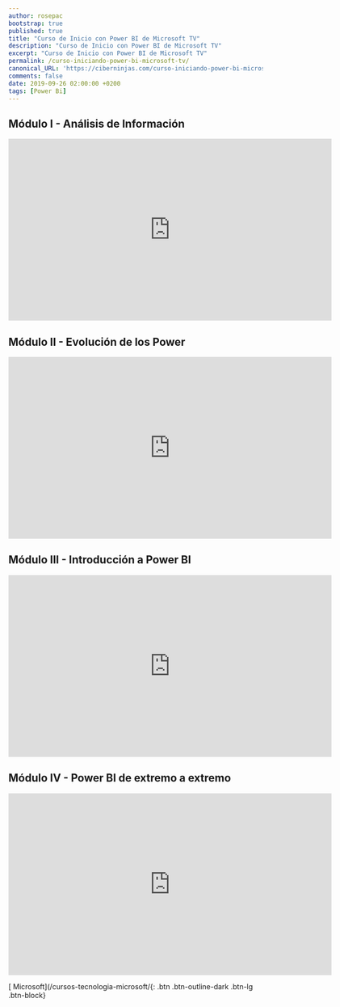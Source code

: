 ```yaml
---
author: rosepac
bootstrap: true
published: true
title: "Curso de Inicio con Power BI de Microsoft TV"
description: "Curso de Inicio con Power BI de Microsoft TV"
excerpt: "Curso de Inicio con Power BI de Microsoft TV"
permalink: /curso-iniciando-power-bi-microsoft-tv/
canonical_URL: 'https://ciberninjas.com/curso-iniciando-power-bi-microsoft-tv/'
comments: false
date: 2019-09-26 02:00:00 +0200
tags: [Power Bi]
---
```


## Módulo I - Análisis de Información

<iframe src="https://channel9.msdn.com/Series/Power-BI/Anlisis-de-Informacin/player?format=html5" width="640" height="360" allowfullscreen="" frameborder="0" title="Módulo I - Análisis de Información - Microsoft Channel 9 Video"></iframe>

## Módulo II - Evolución de los Power

<iframe src="https://channel9.msdn.com/Series/Power-BI/Evolucin-de-los-Power/player?format=html5" width="640" height="360" allowfullscreen="" frameborder="0" title="Módulo II - Evolución de los Power - Microsoft Channel 9 Video"></iframe>

## Módulo III - Introducción a Power BI

<iframe src="https://channel9.msdn.com/Series/Power-BI/Introduccin-a-Power-BI/player?format=html5" width="640" height="360" allowfullscreen="" frameborder="0" title="Módulo III - Introducción a Power BI - Microsoft Channel 9 Video"></iframe>

## Módulo IV - Power BI de extremo a extremo

<iframe src="https://channel9.msdn.com/Series/Power-BI/Power-BI-de-extremo-a-extremo/player" width="640" height="360" allowfullscreen="" frameborder="0" title="Módulo IV - Power BI de extremo a extremo - Microsoft Channel 9 Video"></iframe>

[<i class="fab fa-windows"></i> Microsoft](/cursos-tecnologia-microsoft/{: .btn .btn-outline-dark .btn-lg .btn-block}
